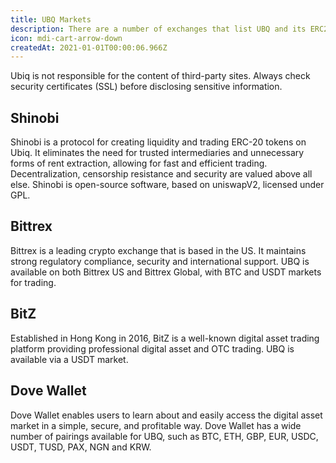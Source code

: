 ```yaml
---
title: UBQ Markets
description: There are a number of exchanges that list UBQ and its ERC20 tokens for trading. When using these exchanges to purchase and move tokens, always make sure to maintain good security habits, such as enabling two-factor authentication and using strong passwords.
icon: mdi-cart-arrow-down
createdAt: 2021-01-01T00:00:06.966Z
---
```


<v-alert type="warning" text outlined>
Ubiq is not responsible for the content of third-party sites. Always check security certificates (SSL) before disclosing sensitive information.
</v-alert>

## Shinobi
<market-card market-id="shinobi">
Shinobi is a protocol for creating liquidity and trading ERC-20 tokens on Ubiq. It eliminates the need for trusted intermediaries and unnecessary forms of rent extraction, allowing for fast and efficient trading. Decentralization, censorship resistance and security are valued above all else. Shinobi is open-source software, based on uniswapV2, licensed under GPL.
</market-card>

## Bittrex
<market-card market-id="bittrex">
Bittrex is a leading crypto exchange that is based in the US. It maintains strong regulatory compliance, security and international support. UBQ is available on both Bittrex US and Bittrex Global, with BTC and USDT markets for trading.
</market-card>

## BitZ
<market-card market-id="bitz">
Established in Hong Kong in 2016, BitZ is a well-known digital asset trading platform providing professional digital asset and OTC trading. UBQ is available via a USDT market.
</market-card>

## Dove Wallet
<market-card market-id="dove">
Dove Wallet enables users to learn about and easily access the digital asset market in a simple, secure, and profitable way. Dove Wallet has a wide number of pairings available for UBQ, such as BTC, ETH, GBP, EUR, USDC, USDT, TUSD, PAX, NGN and KRW.
</market-card>
